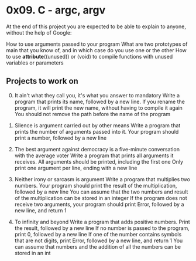 # 0x09. C - argc, argv

At the end of this project you are expected to be able to explain to anyone,
without the help of Google:

How to use arguments passed to your program
What are two prototypes of main that you know of, and in which case do you use
one or the other
How to use __attribute__((unused)) or (void) to compile functions with unused
variables or parameters

## Projects to work on

0. It ain't what they call you, it's what you answer to mandatory
Write a program that prints its name, followed by a new line.
If you rename the program, it will print the new name, without
having to compile it again
You should not remove the path before the name of the program

1. Silence is argument carried out by other means
Write a program that prints the number of arguments passed into it.
Your program should print a number, followed by a new line

2. The best argument against democracy is a five-minute conversation with the
average voter
Write a program that prints all arguments it receives.
All arguments should be printed, including the first one
Only print one argument per line, ending with a new line

3. Neither irony or sarcasm is argument
Write a program that multiplies two numbers.
Your program should print the result of the multiplication, followed by a
new line
You can assume that the two numbers and result of the multiplication can
be stored in an integer
If the program does not receive two arguments, your program should print Error,
followed by a new line, and return 1

4. To infinity and beyond
Write a program that adds positive numbers.
Print the result, followed by a new line
If no number is passed to the program, print 0, followed by a new line
If one of the number contains symbols that are not digits, print Error,
followed by a new line, and return 1
You can assume that numbers and the addition of all the numbers can be stored
in an int
